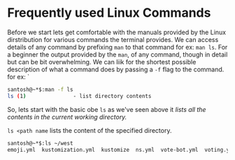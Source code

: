 # Frequently used Linux Commands

Before we start lets get comfortable with the manuals provided by the Linux dirstribution for various commands the terminal provides. We can access details of any command by prefixing `man` to that command for ex: `man ls`.
For a beginner the output provided by the `man`, of any command, though in detail but can be bit overwhelming.
We can liik for the shortest possible description of what a command does by passing a `-f` flag to the command. for ex: `
```bash
santosh@~*$:man -f ls
ls (1)               - list directory contents
``` 
So, lets start with the basic obe `ls` as we've seen above it *lists all the contents in the current working directory.*

`ls <path name` lists the content of the specified directory.
```bash
santosh@~*$:ls ~/west
emoji.yml  kustomization.yml  kustomize  ns.yml  vote-bot.yml  voting.yml  web.yml
```      

